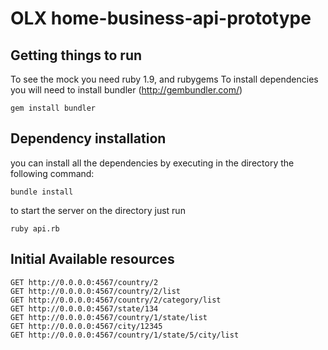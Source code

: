 OLX home-business-api-prototype
===============================

Getting things to run
---------------------

To see the mock you need ruby 1.9, and rubygems
To install dependencies you will need to install bundler (http://gembundler.com/)

```
gem install bundler
```

## Dependency installation

you can install all the dependencies by executing in the directory the following command:

```
bundle install
```

to start the server on the directory just run

```
ruby api.rb
```

## Initial Available resources

```
GET	http://0.0.0.0:4567/country/2
GET	http://0.0.0.0:4567/country/2/list
GET	http://0.0.0.0:4567/country/2/category/list
GET	http://0.0.0.0:4567/state/134
GET	http://0.0.0.0:4567/country/1/state/list
GET	http://0.0.0.0:4567/city/12345
GET	http://0.0.0.0:4567/country/1/state/5/city/list
```
